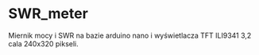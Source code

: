 # SWR_meter
Miernik mocy i SWR na bazie arduino nano i wyświetlacza TFT ILI9341 3,2 cala 240x320 pikseli.
